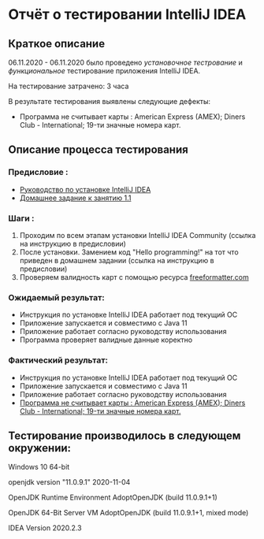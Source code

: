 # Отчёт о тестировании IntelliJ IDEA

## Краткое описание
06.11.2020 - 06.11.2020 было проведено *установочное тестрование*  и *функциональное* тестирование приложения IntelliJ IDEA.

На тестирование затрачено: 3 часа

В результате тестирования выявлены следующие дефекты: 

* Программа не считывает карты : American Express (AMEX); Diners Club - International; 19-ти значные номера карт.


## Описание процесса тестирования

### Предисловие : 

* [Руководство по установке IntelliJ IDEA](https://github.com/netology-code/javaqa-homeworks/blob/master/intro/idea.md)
* [Домашнее задание к занятию 1.1](https://github.com/netology-code/javaqa-homeworks/tree/master/intro)


### Шаги : 
1. Проходим по всем этапам установки IntelliJ IDEA Community (ссылка на инструкцию в предисловии)
1. После установки. Замением код "Hello programming!" на тот что приведен в домашнем задании (ссылка на инструкцию в предисловии)
1. Проверяем валидность карт с помощью ресурса [freeformatter.com](https://www.freeformatter.com/credit-card-number-generator-validator.html)


### Ожидаемый результат:

* Инструкция по установке IntelliJ IDEA работает под текущий ОС
* Приложение запускается и совместимо с Java 11
* Приложение работает согласно руководству использования
* Программа проверяет валидные данные коректно

### Фактический результат: 

* Инструкция по установке IntelliJ IDEA работает под текущий ОС
* Приложение запускается и совместимо с Java 11
* Приложение работает согласно руководству использования
* [Программа не считывает карты : American Express (AMEX); Diners Club - International; 19-ти значные номера карт.](https://github.com/Cook1eM/Credit-Card-Number-Validator/issues/1)

## Тестирование производилось в следующем окружении:
Windows 10 64-bit

openjdk version "11.0.9.1" 2020-11-04

OpenJDK Runtime Environment AdoptOpenJDK (build 11.0.9.1+1)

OpenJDK 64-Bit Server VM AdoptOpenJDK (build 11.0.9.1+1, mixed mode)

IDEA Version 2020.2.3
